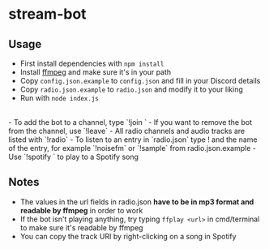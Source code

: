 # stream-bot

## Usage
 - First install dependencies with `npm install`
 - Install [ffmpeg](https://www.ffmpeg.org) and make sure it's in your path
 - Copy `config.json.example` to `config.json` and fill in your Discord details
 - Copy `radio.json.example` to `radio.json` and modify it to your liking
 - Run with `node index.js`
<br/>
 - To add the bot to a channel, type `!join <channel>`
 - If you want to remove the bot from the channel, use `!leave`
 - All radio channels and audio tracks are listed with `!radio`
 - To listen to an entry in `radio.json` type ! and the name of the entry, for example `!noisefm` or `!sample` from radio.json.example
 - Use `!spotify <spotify track uri>` to play to a Spotify song

## Notes
 - The values in the url fields in radio.json **have to be in mp3 format and readable by ffmpeg** in order to work
 - If the bot isn't playing anything, try typing `ffplay <url>` in cmd/terminal to make sure it's readable by ffmpeg
 - You can copy the track URI by right-clicking on a song in Spotify
